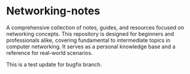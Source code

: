 # Networking-notes

A comprehensive collection of notes, guides, and resources focused on networking concepts. This repository is designed for beginners and professionals alike, covering fundamental to intermediate topics in computer networking. It serves as a personal knowledge base and a reference for real-world scenarios.



This is a test update for bugfix branch.



